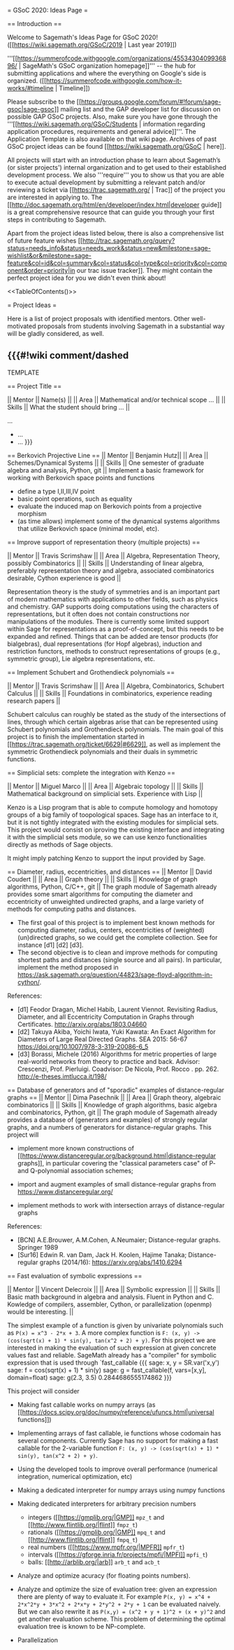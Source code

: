 = GSoC 2020: Ideas Page =

== Introduction ==

Welcome to Sagemath's Ideas Page for GSoC 2020! ([[https://wiki.sagemath.org/GSoC/2019 | Last year 2019]])

'''[[https://summerofcode.withgoogle.com/organizations/4553430409936896/ | SageMath's GSoC organization homepage]]''' -- the hub for submitting applications and where the everything on Google's side is organized.
([[https://summerofcode.withgoogle.com/how-it-works/#timeline | Timeline]])

Please subscribe to the [[https://groups.google.com/forum/#!forum/sage-gsoc|sage-gsoc]] mailing list and the GAP developer list for discussion on possible GAP GSoC projects. Also, make sure you have gone through the '''[[https://wiki.sagemath.org/GSoC/Students | information regarding application procedures, requirements and general advice]]'''. The Application Template is also available on that wiki page. Archives of past GSoC project ideas can be found [[https://wiki.sagemath.org/GSoC | here]].

All projects will start with an introduction phase to learn about Sagemath’s (or sister projects') internal organization and to get used to their established development process. We also '''require''' you to show us that you are able to execute actual development by submitting a relevant patch and/or reviewing a ticket via [[https://trac.sagemath.org/ | Trac]] of the project you are interested in applying to. The [[http://doc.sagemath.org/html/en/developer/index.html|developer guide]] is a great comprehensive resource that can guide you through your first steps in contributing to Sagemath.

Apart from the project ideas listed below, there is also a comprehensive list of future feature wishes [[http://trac.sagemath.org/query?status=needs_info&status=needs_work&status=new&milestone=sage-wishlist&or&milestone=sage-feature&col=id&col=summary&col=status&col=type&col=priority&col=component&order=priority|in our trac issue tracker]].
They might contain the perfect project idea for you we didn't even think about!

<<TableOfContents()>>

= Project Ideas =

Here is a list of project proposals with identified mentors.
Other well-motivated proposals from students involving Sagemath in a substantial way will be gladly considered, as well.


{{{#!wiki comment/dashed
---

TEMPLATE

== Project Title ==

|| Mentor     || Name(s) ||
|| Area       || Mathematical and/or technical scope ... ||
|| Skills     || What the student should bring ... ||

...

  * ...
  * ...
}}}

== Berkovich Projective Line ==
|| Mentor     || Benjamin Hutz||
|| Area       || Schemes/Dynamical Systems ||
|| Skills     || One semester of graduate algebra and analysis, Python, git ||
Implement a basic framework for working with Berkovich space points and functions
 * define a type I,II,III,IV point
 * basic point operations, such as equality
 * evaluate the induced map on Berkovich points from a projective morphism
 * (as time allows) implement some of the dynamical systems algorithms that utilize Berkovich space (minimal model, etc).


== Improve support of representation theory (multiple projects) ==

|| Mentor     || Travis Scrimshaw ||
|| Area       || Algebra, Representation Theory, possibly Combinatorics ||
|| Skills     || Understanding of linear algebra, preferably representation theory and algebra, associated combinatorics desirable, Cython experience is good ||

Representation theory is the study of symmetries and is an important part of modern mathematics with applications to other fields, such as physics and chemistry. GAP supports doing computations using the characters of representations, but it often does not contain constructions nor manipulations of the modules. There is currently some limited support within Sage for representations as a proof-of-concept, but this needs to be expanded and refined. Things that can be added are tensor products (for bialgebras), dual representations (for Hopf algebras), induction and restriction functors, methods to construct representations of groups (e.g., symmetric group), Lie algebra representations, etc.

== Implement Schubert and Grothendieck polynomials ==

|| Mentor     || Travis Scrimshaw ||
|| Area       || Algebra, Combinatorics, Schubert Calculus ||
|| Skills     || Foundations in combinatorics, experience reading research papers ||

Schubert calculus can roughly be stated as the study of the intersections of lines, through which certain algebras arise that can be represented using Schubert polynomials and Grothendieck polynomials. The main goal of this project is to finish the implementation started in [[https://trac.sagemath.org/ticket/6629|#6629]], as well as implement the symmetric Grothendieck polynomials and their duals in symmetric functions.


== Simplicial sets: complete the integration with Kenzo ==

|| Mentor     ||  Miguel Marco ||
|| Area       ||  Algebraic topology  ||
|| Skills     ||  Mathematical background on simplicial sets. Experience with Lisp ||

Kenzo is a Lisp program that is able to compute homology and homotopy groups of a big family of toopological spaces. Sage has an interface to it, but it is not tightly integrated with the existing modules for simplicial sets. This project would consist on iproving the existing interface and integrating it with the simplicial sets module, so we can use kenzo functionalities directly as methods of Sage objects.

It might imply patching Kenzo to support the input provided by Sage.

== Diameter, radius, eccentricities, and distances ==
|| Mentor     || David Coudert ||
|| Area       || Graph theory  ||
|| Skills     || Knowledge of graph algorithms, Python, C/C++, git ||
The graph module of Sagemath already provides some smart algorithms for computing the diameter and eccentricity of unweighted undirected graphs, and a large variety of methods for computing paths and distances.
 * The first goal of this project is to implement best known methods for computing diameter, radius, centers, eccentricities of (weighted) (un)directed graphs, so we could get the complete collection. See for instance [d1] [d2] [d3].
 * The second objective is to clean and improve methods for computing shortest paths and distances (single source and all pairs). In particular, implement the method proposed in https://ask.sagemath.org/question/44823/sage-floyd-algorithm-in-cython/. 

References:
 * [d1] Feodor Dragan, Michel Habib, Laurent Viennot. Revisiting Radius, Diameter, and all Eccentricity Computation in Graphs through Certificates. http://arxiv.org/abs/1803.04660
 * [d2] Takuya Akiba, Yoichi Iwata, Yuki Kawata: An Exact Algorithm for Diameters of Large Real Directed Graphs. SEA 2015: 56-67 https://doi.org/10.1007/978-3-319-20086-6_5
 * [d3] Borassi, Michele (2016) Algorithms for metric properties of large real-world networks from theory to practice and back. Advisor: Crescenzi, Prof. Pierluigi. Coadvisor: De Nicola, Prof. Rocco . pp. 262. http://e-theses.imtlucca.it/198/

== Database of generators and of "sporadic" examples of distance-regular graphs ==
|| Mentor     || Dima Pasechnik ||
|| Area       || Graph theory, algebraic combinatorics ||
|| Skills     || Knowledge of graph algorithms, basic algebra and combinatorics, Python, git ||
The graph module of Sagemath already provides a database of (generators and examples) of strongly regular graphs, and a numbers of generators for distance-regular graphs.
This project will 

 * implement more known constructions of [[https://www.distanceregular.org/background.html|distance-regular graphs]], in particular covering the "classical parameters case" of P- and Q-polynomial association schemes;

 * import and augment examples of small distance-regular graphs from https://www.distanceregular.org/

 * implement methods to work with intersection arrays of distance-regular graphs
 

References:
 * [BCN] A.E.Brouwer, A.M.Cohen, A.Neumaier; Distance-regular graphs. Springer 1989
 * [Sur16] Edwin R. van Dam, Jack H. Koolen, Hajime Tanaka; Distance-regular graphs (2014/16): https://arxiv.org/abs/1410.6294

== Fast evaluation of symbolic expressions ==

|| Mentor     || Vincent Delecroix ||
|| Area       || Symbolic expression ||
|| Skills     || Basic math background in algebra and analysis. Fluent in Python and C. Kowledge of compilers, assembler, Cython, or parallelization (openmp) would be interesting. ||

The simplest example of a function is given by univariate polynomials such as `P(x) = x^3 - 2*x + 3`. A more complex function is `F: (x, y) -> (cos(sqrt(x) + 1) * sin(y), tan(x^2 + 2) + y)`. For this project we are interested in making the evaluation of such expression at given concrete values fast and reliable. SageMath already has a "compiler" for symbolic expression that is used through `fast_callable
{{{
sage: x, y = SR.var('x,y')
sage: f = cos(sqrt(x) + 1) * sin(y)
sage: g = fast_callable(f, vars=[x,y], domain=float)
sage: g(2.3, 3.5)
0.2844686555174862
}}}

This project will consider

 * Making fast callable works on numpy arrays (as [[https://docs.scipy.org/doc/numpy/reference/ufuncs.html|universal functions]])

 * Implementing arrays of fast callable, ie functions whose codomain has several components. Currently Sage has no support for making a fast callable for the 2-variable function `F: (x, y) -> (cos(sqrt(x) + 1) * sin(y), tan(x^2 + 2) + y)`.

 * Using the developed tools to improve overall performance (numerical integration, numerical optimization, etc)

 * Making a dedicated interpreter for numpy arrays using numpy functions

 * Making dedicated interpreters for arbitrary precision numbers
   * integers ([[https://gmplib.org/|GMP]] `mpz_t` and [[http://www.flintlib.org/|flint]] `fmpz_t`)
   * rationals ([[https://gmplib.org/|GMP]] `mpq_t` and [[http://www.flintlib.org/|flint]] `fmpq_t`)
   * real numbers ([[https://www.mpfr.org/|MPFR]] `mpfr_t`)
   * intervals ([[https://gforge.inria.fr/projects/mpfi/|MPFI]] `mpfi_t`)
   * balls: [[http://arblib.org/|arb]] `arb_t` and `acb_t`

 * Analyze and optimize acuracy (for floating points numbers).

 * Analyze and optimize the size of evaluation tree: given an expression there are plenty of way to evaluate it. For example `P(x, y) = x^4 + 2*x^2*y + 3*x^2 + 2*x*y + 2*y^2 + 2*y + 1` can be evaluated naively. But we can also rewrite it as `P(x,y) = (x^2 + y + 1)^2 + (x + y)^2` and get another evaluation scheme. This problem of determining the optimal evaluation tree is known to be NP-complete.

 * Parallelization
